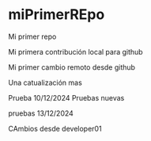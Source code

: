 # miPrimerREpo

Mi primer repo

Mi primera contribución local para github

Mi primer cambio remoto desde github

Una catualización mas

Prueba 10/12/2024
Pruebas nuevas


pruebas 13/12/2024

CAmbios desde developer01
